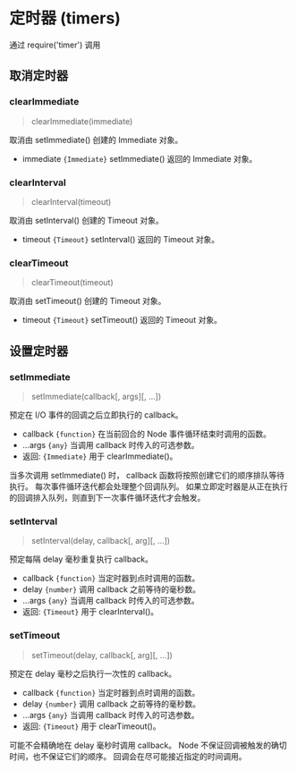 # 定时器 (timers)

通过 require('timer') 调用

## 取消定时器

### clearImmediate

> clearImmediate(immediate)

取消由 setImmediate() 创建的 Immediate 对象。

- immediate `{Immediate}` setImmediate() 返回的 Immediate 对象。


### clearInterval

> clearInterval(timeout)

取消由 setInterval() 创建的 Timeout 对象。

- timeout `{Timeout}` setInterval() 返回的 Timeout 对象。

### clearTimeout

> clearTimeout(timeout)

取消由 setTimeout() 创建的 Timeout 对象。

- timeout `{Timeout}` setTimeout() 返回的 Timeout 对象。

## 设置定时器

### setImmediate

> setImmediate(callback[, args][, ...])

预定在 I/O 事件的回调之后立即执行的 callback。

- callback `{function}` 在当前回合的 Node 事件循环结束时调用的函数。
- ...args `{any}` 当调用 callback 时传入的可选参数。
- 返回: `{Immediate}` 用于 clearImmediate()。

当多次调用 setImmediate() 时， callback 函数将按照创建它们的顺序排队等待执行。 每次事件循环迭代都会处理整个回调队列。 如果立即定时器是从正在执行的回调排入队列，则直到下一次事件循环迭代才会触发。


### setInterval

> setInterval(delay, callback[, arg][, ...])

预定每隔 delay 毫秒重复执行 callback。

- callback `{function}` 当定时器到点时调用的函数。
- delay `{number}` 调用 callback 之前等待的毫秒数。
- ...args `{any}` 当调用 callback 时传入的可选参数。
- 返回: `{Timeout}` 用于 clearInterval()。


### setTimeout

> setTimeout(delay, callback[, arg][, ...])

预定在 delay 毫秒之后执行一次性的 callback。

- callback `{function}` 当定时器到点时调用的函数。
- delay `{number}` 调用 callback 之前等待的毫秒数。
- ...args `{any}` 当调用 callback 时传入的可选参数。
- 返回: `{Timeout}` 用于 clearTimeout()。

可能不会精确地在 delay 毫秒时调用 callback。 Node 不保证回调被触发的确切时间，也不保证它们的顺序。 回调会在尽可能接近指定的时间调用。

